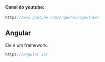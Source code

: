#### Canal do youtube:

```js
https://www.youtube.com/engenheiroyoutuber
```

## Angular

Ele é um framework.

```js
https://angular.io/
```
